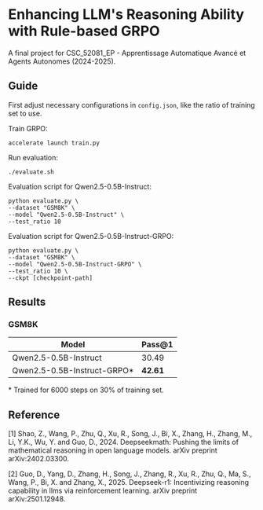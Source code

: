 # Enhancing LLM's Reasoning Ability with Rule-based GRPO

A final project for CSC_52081_EP - Apprentissage Automatique Avancé et Agents Autonomes (2024-2025).

## Guide

First adjust necessary configurations in `config.json`, like the ratio of training set to use.

Train GRPO:

```shell
accelerate launch train.py
```

Run evaluation:

```shell
./evaluate.sh
```

Evaluation script for Qwen2.5-0.5B-Instruct:

```shell
python evaluate.py \
--dataset "GSM8K" \
--model "Qwen2.5-0.5B-Instruct" \
--test_ratio 10
```

Evaluation script for Qwen2.5-0.5B-Instruct-GRPO:

```shell
python evaluate.py \
--dataset "GSM8K" \
--model "Qwen2.5-0.5B-Instruct-GRPO" \
--test_ratio 10 \
--ckpt [checkpoint-path]
```

## Results

### GSM8K

| Model                       | Pass@1    |
|-----------------------------|-----------|
| Qwen2.5-0.5B-Instruct       | 30.49     |
| Qwen2.5-0.5B-Instruct-GRPO* | **42.61** |

\* Trained for 6000 steps on 30% of training set.

## Reference

[1] Shao, Z., Wang, P., Zhu, Q., Xu, R., Song, J., Bi, X., Zhang, H., Zhang, M., Li, Y.K., Wu, Y. and Guo, D., 2024. Deepseekmath: Pushing the limits of mathematical reasoning in open language models. arXiv preprint arXiv:2402.03300.

[2] Guo, D., Yang, D., Zhang, H., Song, J., Zhang, R., Xu, R., Zhu, Q., Ma, S., Wang, P., Bi, X. and Zhang, X., 2025. Deepseek-r1: Incentivizing reasoning capability in llms via reinforcement learning. arXiv preprint arXiv:2501.12948.
